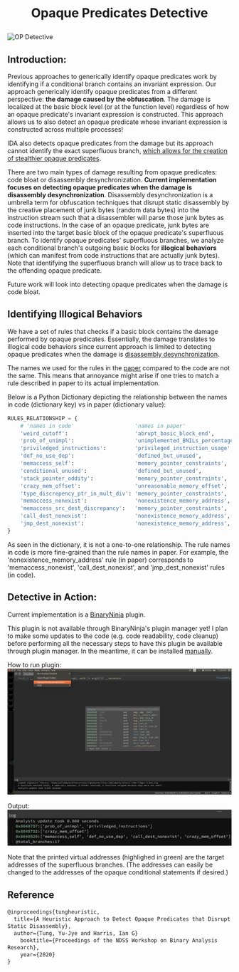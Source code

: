 # <p align='center'> Opaque Predicates Detective </p>

![OP Detective](op_detective.png)

## Introduction: 
Previous approaches to generically identify opaque predicates work by identifying if a conditional branch contains an invariant expression. Our approach generically identify opaque predicates from a different perspective: __the damage caused by the obfuscation__. The damage is localized at the basic block level (or at the function level) regardless of how an opaque predicate's invariant expression is constructed. This approach allows us to also detect an opaque predicate whose invariant expression is constructed across multiple processes! 

IDA also detects opaque predicates from the damage but its approach cannot identify the exact superfluous branch, [which allows for the creation of stealthier opaque predicates](https://github.com/yellowbyte/analysis-of-anti-analysis/blob/develop/research/the_return_of_disassembly_desynchronization/the_return_of_disassembly_desynchronization.md).

There are two main types of damage resulting from opaque predicates: code bloat or disassembly desynchronization. __Current implementation focuses on detecting opaque predicates when the damage is disassembly desynchronization__. Disassembly desynchronization is a umbrella term for obfuscation techniques that disrupt static disassembly by the creative placement of junk bytes (random data bytes) into the instruction stream such that a disassembler will parse those junk bytes as code instructions. In the case of an opaque predicate, junk bytes are inserted into the target basic block of the opaque predicate's superfluous branch. To identify opaque predicates' superfluous branches, we analyze each conditional branch's outgoing basic blocks for __illogical behaviors__ (which can manifest from code instructions that are actually junk bytes). Note that identifying the superfluous branch will allow us to trace back to the offending opaque predicate.

Future work will look into detecting opaque predicates when the damage is code bloat.

## Identifying Illogical Behaviors
We have a set of rules that checks if a basic block contains the damage performed by opaque predicates. Essentially, the damage translates to illogical code behaviors since current approach is limited to detecting opaque predicates when the damage is [disassembly desynchronization](https://github.com/yellowbyte/reverse-engineering-reference-manual/blob/master/contents/anti-analysis/Anti-Disassembly.md#-disassembly-desynchronization-). 

The names we used for the rules in the [paper](https://archive.bar/pdfs/bar2020-preprint4.pdf) compared to the code are not the same. This means that annoyance might arise if one tries to match a rule described in paper to its actual implementation. 

Below is a Python Dictionary depicting the relationship between the names in code (dictionary key) vs in paper (dictionary value): 

```python
RULES_RELATIONSHIP = {
    # 'names in code'                   'names in paper'
    'weird_cutoff':                     'abrupt_basic_block_end',
    'prob_of_unimpl':                   'unimplemented_BNILs_percentage',
    'priviledged_instructions':         'privileged_instruction_usage',
    'def_no_use_dep':                   'defined_but_unused',
    'memaccess_self':                   'memory_pointer_constraints',
    'conditional_unused':               'defined_but_unused',
    'stack_pointer_oddity':             'memory_pointer_constraints',
    'crazy_mem_offset':                 'unreasonable_memory_offset',
    'type_discrepency_ptr_in_mult_div': 'memory_pointer_constraints',
    'memaccess_nonexist':               'nonexistence_memory_address',
    'memaccess_src_dest_discrepancy':   'memory_pointer_constraints',
    'call_dest_nonexist':               'nonexistence_memory_address',
    'jmp_dest_nonexist':                'nonexistence_memory_address',
}
```

As seen in the dictionary, it is not a one-to-one relationship. The rule names in code is more fine-grained than the rule names in paper. For example, the 'nonexistence\_memory\_address' rule (in paper) corresponds to 'memaccess\_nonexist', 'call\_dest\_nonexist', and 'jmp\_dest\_nonexist' rules (in code). 

## Detective in Action:
Current implementation is a [BinaryNinja](https://binary.ninja) plugin.

This plugin is not available through BinaryNinja's plugin manager yet! I plan to make some updates to the code (e.g. code readability, code cleanup) before performing all the necessary steps to have this plugin be available through plugin manager. In the meantime, it can be installed [manually](https://docs.binary.ninja/guide/plugins.html#manual-installation).

How to run plugin: 
![Plugin Run](whole.png)

Output:
![Plugin Output](current_output.png)

Note that the printed virtual addresses (highlighed in green) are the target addresses of the superfluous branches. (The addresses can easily be changed to the addresses of the opaque conditional statements if desired.)

## Reference

    @inproceedings{tungheuristic,
      title={A Heuristic Approach to Detect Opaque Predicates that Disrupt Static Disassembly},
      author={Tung, Yu-Jye and Harris, Ian G}
	    booktitle={Proceedings of the NDSS Workshop on Binary Analysis Research},
	    year={2020}
    }

